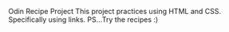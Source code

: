 Odin Recipe Project 
This project practices using HTML and CSS. Specifically using links.
PS...Try the recipes :)
